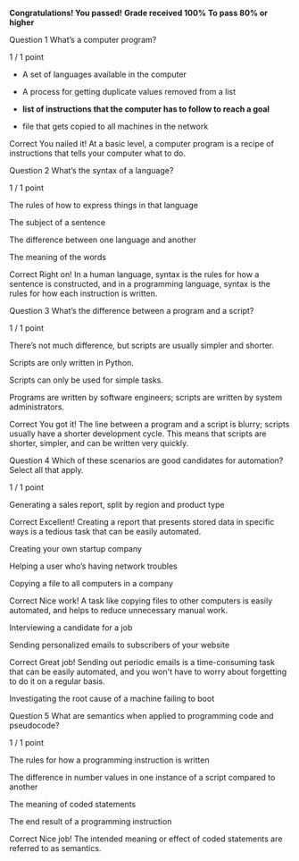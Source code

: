 __Congratulations! You passed!__
__Grade received 100%__
__To pass 80% or higher__


Question 1
What’s a computer program?

1 / 1 point

* A set of languages available in the computer


* A process for getting duplicate values removed from a list


* __list of instructions that the computer has to follow to reach a goal__


* file that gets copied to all machines in the network

Correct
You nailed it! At a basic level, a computer program is a recipe of instructions that tells your computer what to do.

Question 2
What’s the syntax of a language?

1 / 1 point

The rules of how to express things in that language


The subject of a sentence


The difference between one language and another


The meaning of the words

Correct
Right on! In a human language, syntax is the rules for how a sentence is constructed, and in a programming language, syntax is the rules for how each instruction is written.

Question 3
What’s the difference between a program and a script?

1 / 1 point

There’s not much difference, but scripts are usually simpler and shorter.


Scripts are only written in Python.


Scripts can only be used for simple tasks.


Programs are written by software engineers; scripts are written by system administrators.

Correct
You got it! The line between a program and a script is blurry; scripts usually have a shorter development cycle. This means that scripts are shorter, simpler, and can be written very quickly.

Question 4
Which of these scenarios are good candidates for automation? Select all that apply.

1 / 1 point

Generating a sales report, split by region and product type

Correct
Excellent! Creating a report that presents stored data in specific ways is a tedious task that can be easily automated.


Creating your own startup company


Helping a user who’s having network troubles


Copying a file to all computers in a company

Correct
Nice work! A task like copying files to other computers is easily automated, and helps to reduce unnecessary manual work.


Interviewing a candidate for a job 


Sending personalized emails to subscribers of your website

Correct
Great job! Sending out periodic emails is a time-consuming task that can be easily automated, and you won't have to worry about forgetting to do it on a regular basis.


Investigating the root cause of a machine failing to boot

Question 5
What are semantics when applied to programming code and pseudocode?

1 / 1 point

The rules for how a programming instruction is written


The difference in number values in one instance of a script compared to another


The meaning of coded statements


The end result of a programming instruction

Correct
Nice job! The intended meaning or effect of coded statements are referred to as semantics.  